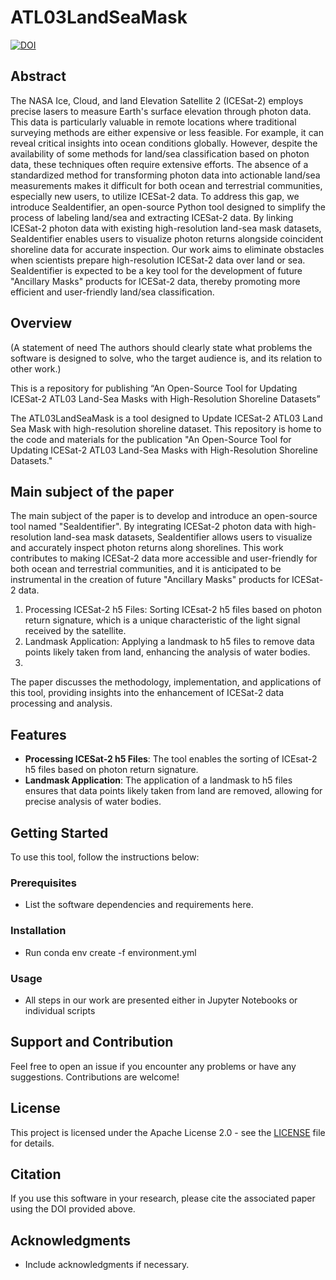 # ATL03LandSeaMask

[![DOI](https://zenodo.org/badge/678219089.svg)](https://zenodo.org/badge/latestdoi/678219089)
## Abstract
The NASA Ice, Cloud, and land Elevation Satellite 2 (ICESat-2) employs precise lasers to measure Earth's surface elevation through photon data. This data is particularly valuable in remote locations where traditional surveying methods are either expensive or less feasible. For example, it can reveal critical insights into ocean conditions globally. However, despite the availability of some methods for land/sea classification based on photon data, these techniques often require extensive efforts. The absence of a standardized method for transforming photon data into actionable land/sea measurements makes it difficult for both ocean and terrestrial communities, especially new users, to utilize ICESat-2 data.
To address this gap, we introduce SeaIdentifier, an open-source Python tool designed to simplify the process of labeling land/sea and extracting ICESat-2 data. By linking ICESat-2 photon data with existing high-resolution land-sea mask datasets, SeaIdentifier enables users to visualize photon returns alongside coincident shoreline data for accurate inspection. 
Our work aims to eliminate obstacles when scientists prepare high-resolution ICESat-2 data over land or sea. SeaIdentifier is expected to be a key tool for the development of future "Ancillary Masks" products for ICESat-2 data, thereby promoting more efficient and user-friendly land/sea classification.


## Overview
(A statement of need
The authors should clearly state what problems the software is designed to solve, who the target audience is, and its relation to other work.)

This is a repository for publishing “An Open-Source Tool for Updating ICESat-2 ATL03 Land-Sea Masks with High-Resolution Shoreline Datasets”

The ATL03LandSeaMask is a tool designed to Update ICESat-2 ATL03 Land Sea Mask with high-resolution shoreline dataset. This repository is home to the code and materials for the publication "An Open-Source Tool for Updating ICESat-2 ATL03 Land-Sea Masks with High-Resolution Shoreline Datasets."

## Main subject of the paper
The main subject of the paper is to develop and introduce an open-source tool named "SeaIdentifier". By integrating ICESat-2 photon data with high-resolution land-sea mask datasets, SeaIdentifier allows users to visualize and accurately inspect photon returns along shorelines. This work contributes to making ICESat-2 data more accessible and user-friendly for both ocean and terrestrial communities, and it is anticipated to be instrumental in the creation of future "Ancillary Masks" products for ICESat-2 data.
1) Processing ICESat-2 h5 Files: Sorting ICEsat-2 h5 files based on photon return signature, which is a unique characteristic of the light signal received by the satellite.
2) Landmask Application: Applying a landmask to h5 files to remove data points likely taken from land, enhancing the analysis of water bodies.
3) 
The paper discusses the methodology, implementation, and applications of this tool, providing insights into the enhancement of ICESat-2 data processing and analysis.

## Features

- **Processing ICESat-2 h5 Files**: The tool enables the sorting of ICEsat-2 h5 files based on photon return signature.
- **Landmask Application**: The application of a landmask to h5 files ensures that data points likely taken from land are removed, allowing for precise analysis of water bodies.

## Getting Started

To use this tool, follow the instructions below:

### Prerequisites

- List the software dependencies and requirements here.

### Installation

- Run conda env create -f environment.yml

### Usage

- All steps in our work are presented either in Jupyter Notebooks or individual scripts

## Support and Contribution

Feel free to open an issue if you encounter any problems or have any suggestions. Contributions are welcome!

## License

This project is licensed under the Apache License 2.0 - see the [LICENSE](LICENSE) file for details.

## Citation

If you use this software in your research, please cite the associated paper using the DOI provided above.

## Acknowledgments

- Include acknowledgments if necessary.

